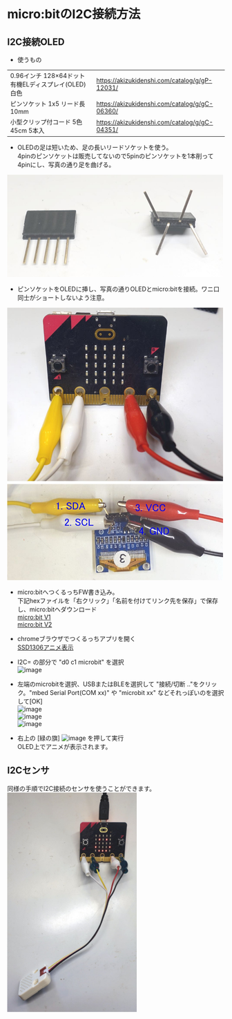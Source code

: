 # micro:bitのI2C接続方法

## I2C接続OLED

* 使うもの

|||
|---|---|
|0.96インチ 128×64ドット有機ELディスプレイ(OLED) 白色|<a href="https://akizukidenshi.com/catalog/g/gP-12031/">https://akizukidenshi.com/catalog/g/gP-12031/</a>|  
|ピンソケット 1x5 リード長10mm|<a href="https://akizukidenshi.com/catalog/g/gC-06360/">https://akizukidenshi.com/catalog/g/gC-06360/</a>|  
|小型クリップ付コード 5色 45cm 5本入|<a href="https://akizukidenshi.com/catalog/g/gC-04351/">https://akizukidenshi.com/catalog/g/gC-04351/</a>|   

* OLEDの足は短いため、足の長いリードソケットを使う。<br />
4pinのピンソケットは販売してないので5pinのピンソケットを1本削って4pinにし、写真の通り足を曲げる。<br />  
<img src="images/microbitI2C1.jpg" width="500">  

* ピンソケットをOLEDに挿し、写真の通りOLEDとmicro:bitを接続。ワニ口同士がショートしないよう注意。<br />
<img src="images/microbitI2C2.jpg" width="500">  

* micro:bitへつくるっちFW書き込み。<br />下記hexファイルを「右クリック」「名前を付けてリンク先を保存」で保存し、micro:bitへダウンロード<br />
<a href="https://sohta02.sakura.ne.jp/tukurutch/static/extensions/Tukurutch.microbitV1.hex">micro:bit V1</a><br />
<a href="https://sohta02.sakura.ne.jp/tukurutch/static/extensions/Tukurutch.microbitV2.hex">micro:bit V2</a>

* chromeブラウザでつくるっちアプリを開く  
<a href="https://sohta02.sakura.ne.jp/tukurutch/#000000542">SSD1306アニメ表示</a>

* I2C= の部分で "d0 c1 microbit" を選択  
![image](https://user-images.githubusercontent.com/43091864/208553803-6c219e16-04c0-481a-9859-a73b2fad671f.png)

* 左端のmicrobitを選択、USBまたはBLEを選択して "接続/切断 .."をクリック。"mbed Serial Port(COM xx)" や "microbit xx" などそれっぽいのを選択して[OK]  
![image](https://user-images.githubusercontent.com/43091864/208554045-2fb50696-d4a7-40d0-98c7-532e6ea722c9.png)  
![image](https://user-images.githubusercontent.com/43091864/208554424-4b74c815-70df-4886-b6e0-d1111fff5e30.png)  
![image](https://user-images.githubusercontent.com/43091864/208554478-ab35fe27-020e-4ec1-a46c-86e5f9f28b38.png)

* 右上の [緑の旗] ![image](https://user-images.githubusercontent.com/43091864/208554668-733e79bd-e1c9-469d-ab49-dfb16c9cab0f.png) を押して実行<br >
OLED上でアニメが表示されます。

## I2Cセンサ

同様の手順でI2C接続のセンサを使うことができます。  
<img src="images/microbitI2C3.jpg" width="300">  
